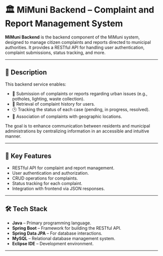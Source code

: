 # 🏛️ MiMuni Backend – Complaint and Report Management System

**MiMuni Backend** is the backend component of the MiMuni system, designed to manage citizen complaints and reports directed to municipal authorities. It provides a RESTful API for handling user authentication, complaint submissions, status tracking, and more.

---

## 📌 Description

This backend service enables:

- 📝 Submission of complaints or reports regarding urban issues (e.g., potholes, lighting, waste collection).
- 📄 Retrieval of complaint history for users.
- 🕒 Tracking the status of each case (pending, in progress, resolved).
- 📍 Association of complaints with geographic locations.

The goal is to enhance communication between residents and municipal administrations by centralizing information in an accessible and intuitive manner.

---

## 🧠 Key Features

- RESTful API for complaint and report management.
- User authentication and authorization.
- CRUD operations for complaints.
- Status tracking for each complaint.
- Integration with frontend via JSON responses.

---

## 🛠️ Tech Stack

- **Java** – Primary programming language.
- **Spring Boot** – Framework for building the RESTful API.
- **Spring Data JPA** – For database interactions.
- **MySQL** – Relational database management system.
- **Eclipse IDE** – Development environment.

---
